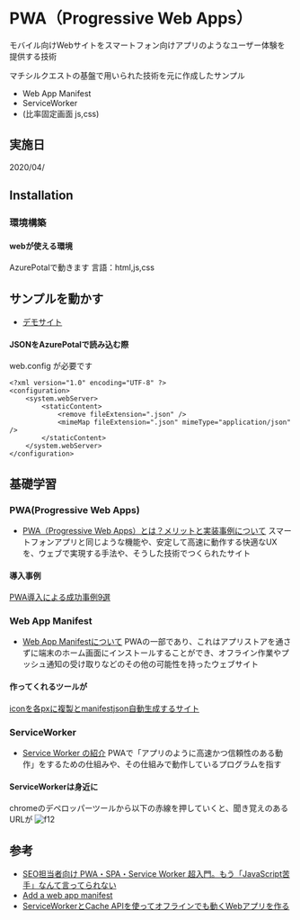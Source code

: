 # PWA（Progressive Web Apps）

モバイル向けWebサイトをスマートフォン向けアプリのようなユーザー体験を提供する技術

マチシルクエストの基盤で用いられた技術を元に作成したサンプル
- Web App Manifest
- ServiceWorker
- (比率固定画面 js,css)


## 実施日

2020/04/

## Installation

### 環境構築

#### webが使える環境
AzurePotalで動きます
言語：html,js,css

## サンプルを動かす

- [デモサイト](https://my-16421.azurewebsites.net/zemi-pwa)

#### JSONをAzurePotalで読み込む際
web.config が必要です
```web.config
<?xml version="1.0" encoding="UTF-8" ?>
<configuration>
    <system.webServer>
        <staticContent>
            <remove fileExtension=".json" />
            <mimeMap fileExtension=".json" mimeType="application/json" />
        </staticContent>
    </system.webServer>
</configuration>
```

## 基礎学習

### PWA(Progressive Web Apps)

- [PWA（Progressive Web Apps）とは？メリットと実装事例について](https://digital-marketing.jp/seo/what-is-progressive-web-apps/)
スマートフォンアプリと同じような機能や、安定して高速に動作する快適なUXを、ウェブで実現する手法や、そうした技術でつくられたサイト

#### 導入事例

[PWA導入による成功事例9選](https://yapp.li/magazine/3175/#PWA9)

### Web App Manifest

- [Web App Manifestについて](https://developer.mozilla.org/ja/docs/Web/Manifest)
PWAの一部であり、これはアプリストアを通さずに端末のホーム画面にインストールすることができ、オフライン作業やプッシュ通知の受け取りなどのその他の可能性を持ったウェブサイト

#### 作ってくれるツールが

[iconを各pxに複製とmanifestjson自動生成するサイト](https://app-manifest.firebaseapp.com/)

### ServiceWorker

- [Service Worker の紹介](https://developers.google.com/web/fundamentals/primers/service-workers?hl=ja)
PWAで「アプリのように高速かつ信頼性のある動作」をするための仕組みや、その仕組みで動作しているプログラムを指す

#### ServiceWorkerは身近に

chromeのデペロッパーツールから以下の赤線を押していくと、聞き覚えのあるURLが
![f12](https://user-images.githubusercontent.com/39362040/78881227-74fff700-7a91-11ea-8665-95637b87622d.PNG)


## 参考

- [SEO担当者向け PWA・SPA・Service Worker 超入門。もう「JavaScript苦手」なんて言ってられない](https://webtan.impress.co.jp/e/2019/08/19/33635)
- [Add a web app manifest](https://web.dev/add-manifest/)
- [ServiceWorkerとCache APIを使ってオフラインでも動くWebアプリを作る](https://qiita.com/horo/items/175c8fd7513138308930)
